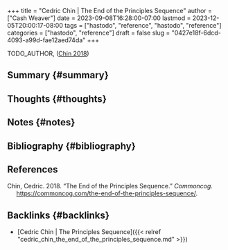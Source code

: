 +++
title = "Cedric Chin | The End of the Principles Sequence"
author = ["Cash Weaver"]
date = 2023-09-08T16:28:00-07:00
lastmod = 2023-12-05T20:00:17-08:00
tags = ["hastodo", "reference", "hastodo", "reference"]
categories = ["hastodo", "reference"]
draft = false
slug = "0427e18f-6dcd-4093-a99d-fae12aed74da"
+++

TODO_AUTHOR, (<a href="#citeproc_bib_item_1">Chin 2018</a>)


## Summary {#summary}


## Thoughts {#thoughts}


## Notes {#notes}


## Bibliography {#bibliography}

## References

<style>.csl-entry{text-indent: -1.5em; margin-left: 1.5em;}</style><div class="csl-bib-body">
  <div class="csl-entry"><a id="citeproc_bib_item_1"></a>Chin, Cedric. 2018. “The End of the Principles Sequence.” <i>Commoncog</i>. <a href="https://commoncog.com/the-end-of-the-principles-sequence/">https://commoncog.com/the-end-of-the-principles-sequence/</a>.</div>
</div>


## Backlinks {#backlinks}

-   [Cedric Chin | The Principles Sequence]({{< relref "cedric_chin_the_end_of_the_principles_sequence.md" >}})
